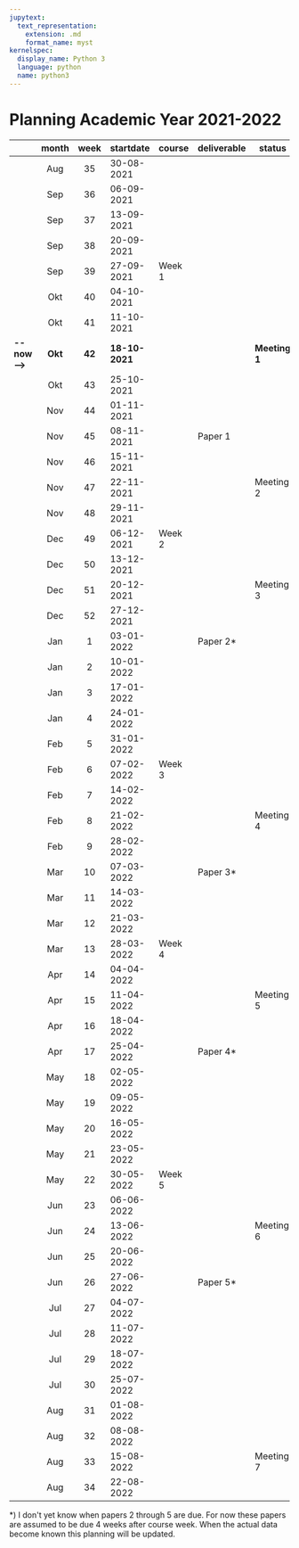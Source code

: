 ```yaml
---
jupytext:
  text_representation:
    extension: .md
    format_name: myst
kernelspec:
  display_name: Python 3
  language: python
  name: python3
---
```


# Planning Academic Year 2021-2022

|   | month | week    | startdate  | course | deliverable| status    |
|---|:-----:|:-------:|------------|--------|------------|-----------|
|| Aug   | 35      | 30-08-2021 |        |            |           |
|| Sep   | 36      | 06-09-2021 |        |            |           |
|| Sep   | 37      | 13-09-2021 |        |            |           |
|| Sep   | 38      | 20-09-2021 |        |            |           |
|| Sep   | 39      | 27-09-2021 | Week 1 |            |           |
|| Okt   | 40      | 04-10-2021 |        |            |           |
|| Okt   | 41      | 11-10-2021 |        |            |           |
|**--now-->**| **Okt**|**42** |**18-10-2021**|       |            |**Meeting 1**|
|| Okt   | 43      | 25-10-2021 |        |            |           |
|| Nov   | 44      | 01-11-2021 |        |            |           |
|| Nov   | 45      | 08-11-2021 |        | Paper 1    |           |
|| Nov   | 46      | 15-11-2021 |        |            |           |
|| Nov   | 47      | 22-11-2021 |        |            | Meeting 2 |
|| Nov   | 48      | 29-11-2021 |        |            |           |
|| Dec   | 49      | 06-12-2021 | Week 2 |            |           |
|| Dec   | 50      | 13-12-2021 |        |            |           |
|| Dec   | 51      | 20-12-2021 |        |            | Meeting 3 |
|| Dec   | 52      | 27-12-2021 |        |            |           |
|| Jan   | 1       | 03-01-2022 |        | Paper 2*   |           |
|| Jan   | 2       | 10-01-2022 |        |            |           |
|| Jan   | 3       | 17-01-2022 |        |            |           |
|| Jan   | 4       | 24-01-2022 |        |            |           |
|| Feb   | 5       | 31-01-2022 |        |            |           |
|| Feb   | 6       | 07-02-2022 | Week 3 |            |           |
|| Feb   | 7       | 14-02-2022 |        |            |           |
|| Feb   | 8       | 21-02-2022 |        |            | Meeting 4 |
|| Feb   | 9       | 28-02-2022 |        |            |           |
|| Mar   | 10      | 07-03-2022 |        | Paper 3*   |           |
|| Mar   | 11      | 14-03-2022 |        |            |           |
|| Mar   | 12      | 21-03-2022 |        |            |           |
|| Mar   | 13      | 28-03-2022 | Week 4 |            |           |
|| Apr   | 14      | 04-04-2022 |        |            |           |
|| Apr   | 15      | 11-04-2022 |        |            | Meeting 5 |
|| Apr   | 16      | 18-04-2022 |        |            |           |
|| Apr   | 17      | 25-04-2022 |        | Paper 4*   |           |
|| May   | 18      | 02-05-2022 |        |            |           |
|| May   | 19      | 09-05-2022 |        |            |           |
|| May   | 20      | 16-05-2022 |        |            |           |
|| May   | 21      | 23-05-2022 |        |            |           |
|| May   | 22      | 30-05-2022 | Week 5 |            |           |
|| Jun   | 23      | 06-06-2022 |        |            |           |
|| Jun   | 24      | 13-06-2022 |        |            | Meeting 6 |
|| Jun   | 25      | 20-06-2022 |        |            |           |
|| Jun   | 26      | 27-06-2022 |        | Paper 5*   |           |
|| Jul   | 27      | 04-07-2022 |        |            |           |
|| Jul   | 28      | 11-07-2022 |        |            |           |
|| Jul   | 29      | 18-07-2022 |        |            |           |
|| Jul   | 30      | 25-07-2022 |        |            |           |
|| Aug   | 31      | 01-08-2022 |        |            |           |
|| Aug   | 32      | 08-08-2022 |        |            |           |
|| Aug   | 33      | 15-08-2022 |        |            | Meeting 7 |
|| Aug   | 34      | 22-08-2022 |        |            |           |

*) I don't yet know when papers 2 through 5 are due. For now these papers are assumed to be due 4 weeks after course week. When the actual data become known this planning will be updated.